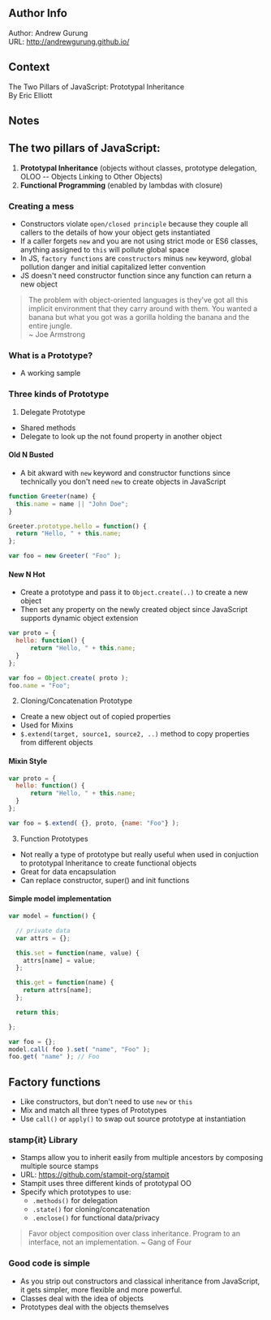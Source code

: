 
Author Info
-----------
Author: Andrew Gurung <br>
URL: http://andrewgurung.github.io/

Context
-------
The Two Pillars of JavaScript: Prototypal Inheritance <br>
By Eric Elliott

Notes
-----

## The two pillars of JavaScript:

1. **Prototypal Inheritance** (objects without classes, prototype delegation, OLOO -- Objects Linking to Other Objects)
2. **Functional Programming** (enabled by lambdas with closure)

### Creating a mess
- Constructors violate `open/closed principle` because they couple all callers to the details of how your object gets instantiated
- If a caller forgets `new` and you are not using strict mode or ES6 classes, anything assigned to `this` will pollute global space
- In JS, `factory functions` are `constructors` minus `new` keyword, global pollution danger and initial capitalized letter convention
- JS doesn't need constructor function since any function can return a new object

> The problem with object-oriented languages is they’ve got all this implicit environment that they carry around with them. You wanted a banana but what you got was a gorilla holding the banana and the entire jungle.   
~ Joe Armstrong

### What is a Prototype?
- A working sample

### Three kinds of Prototype
1. Delegate Prototype
  - Shared methods
  - Delegate to look up the not found property in another object

  #### Old N Busted
  - A bit akward with `new` keyword and constructor functions since technically you don't need `new` to create objects in JavaScript

  ```js
  function Greeter(name) {
    this.name = name || "John Doe";
  }

  Greeter.prototype.hello = function() {
    return "Hello, " + this.name;
  };

  var foo = new Greeter( "Foo" );
  ```

  #### New N Hot
  - Create a prototype and pass it to `Object.create(..)` to create a new object
  - Then set any property on the newly created object since JavaScript supports dynamic object extension

  ```js
  var proto = {
    hello: function() {
        return "Hello, " + this.name;
    }
  };

  var foo = Object.create( proto );
  foo.name = "Foo";
  ```

2. Cloning/Concatenation Prototype
  - Create a new object out of copied properties
  - Used for Mixins
  - `$.extend(target, source1, source2, ..)` method to copy properties from different objects

  #### Mixin Style

  ```js
  var proto = {
    hello: function() {
        return "Hello, " + this.name;
    }
  };

  var foo = $.extend( {}, proto, {name: "Foo"} );
  ```

3. Function Prototypes
  - Not really a type of prototype but really useful when used in conjuction to prototypal Inheritance to create functional objects
  - Great for data encapsulation
  - Can replace constructor, super() and init functions

  #### Simple model implementation

  ```js
  var model = function() {

    // private data
    var attrs = {};

    this.set = function(name, value) {
      attrs[name] = value;
    };

    this.get = function(name) {
      return attrs[name];
    };

    return this;

  };

  var foo = {};
  model.call( foo ).set( "name", "Foo" );
  foo.get( "name" ); // Foo
  ```

## Factory functions
- Like constructors, but don't need to use `new` or `this`
- Mix and match all three types of Prototypes
- Use `call()` or `apply()` to swap out source prototype at instantiation

### stamp{it} Library
- Stamps allow you to inherit easily from multiple ancestors by composing multiple source stamps
- URL: https://github.com/stampit-org/stampit
- Stampit uses three different kinds of prototypal OO
- Specify which prototypes to use:
  - `.methods()` for delegation
  - `.state()` for cloning/concatenation
  - `.enclose()` for functional data/privacy

> Favor object composition over class inheritance. Program to an interface, not an implementation. ~ Gang of Four

### Good code is simple

- As you strip out constructors and classical inheritance from JavaScript, it gets simpler, more flexible and more powerful.
- Classes deal with the idea of objects
- Prototypes deal with the objects themselves

